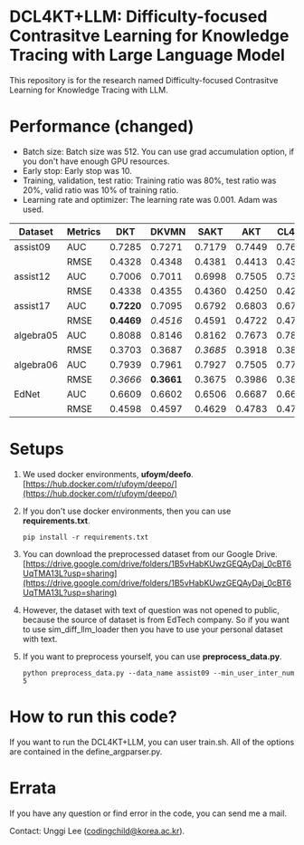 # DCL4KT+LLM: Difficulty-focused Contrasitve Learning for Knowledge Tracing with Large Language Model

This repository is for the research named Difficulty-focused Contrasitve Learning for Knowledge Tracing with LLM.  


# Performance (changed)

- Batch size: Batch size was 512. You can use grad accumulation option, if you don't have enough GPU resources.
- Early stop: Early stop was 10.
- Training, validation, test ratio: Training ratio was 80%, test ratio was 20%, valid ratio was 10% of training ratio.
- Learning rate and optimizer: The learning rate was 0.001. Adam was used.


|Dataset | Metrics | DKT | DKVMN | SAKT | AKT | CL4KT | **MCB** | DCL4KT+LLM
| ---- | ---- | ---- | ---- | ---- | ---- | ---- | ---- | ----
|assist09 | AUC | 0.7285 | 0.7271 | 0.7179 | 0.7449 | 0.7600 | **0.8059** | 0000
| | RMSE | 0.4328 | 0.4348 | 0.4381 | 0.4413 | 0.4337 | _0.4063_  | 0000
|assist12 | AUC | 0.7006 | 0.7011 | 0.6998 | 0.7505 | 0.7314 | **0.8130**  | 0000
| | RMSE | 0.4338 | 0.4355 | 0.4360 | 0.4250 | 0.4284 |  **0.3935**  | 0000
|assist17 | AUC | **0.7220** | 0.7095 | 0.6792 | 0.6803 | 0.6738 | _0.7141_  | 0000
| | RMSE | **0.4469** | _0.4516_ | 0.4591 | 0.4722 | 0.4713 | 0.4630  | 0000
|algebra05 | AUC | 0.8088 | 0.8146 | 0.8162 | 0.7673 | 0.7871 | **0.8201**  | 0000
| | RMSE | 0.3703 | 0.3687 | _0.3685_ | 0.3918 | 0.3824 | **0.3584**  | 0000
|algebra06 | AUC | 0.7939 | 0.7961 | 0.7927 | 0.7505 | 0.7789 |  **0.8064**  | 0000
| | RMSE | _0.3666_ | **0.3661** | 0.3675 | 0.3986 | 0.3863 | 0.3672  | 0000
|EdNet | AUC | 0.6609 | 0.6602 | 0.6506 | 0.6687 | 0.6651 | **0.7336**  | 0000
| | RMSE | 0.4598 | 0.4597 | 0.4629 | 0.4783 | 0.4750 | **0.4516**  | 0000


# Setups

1. We used docker environments, **ufoym/deefo**.  
   [https://hub.docker.com/r/ufoym/deepo/](https://hub.docker.com/r/ufoym/deepo/)
2. If you don't use docker environments, then you can use **requirements.txt**.

   ```
   pip install -r requirements.txt
   ```
3. You can download the preprocessed dataset from our Google Drive.
   [https://drive.google.com/drive/folders/1B5vHabKUwzGEQAyDaj_0cBT6UqTMA13L?usp=sharing](https://drive.google.com/drive/folders/1B5vHabKUwzGEQAyDaj_0cBT6UqTMA13L?usp=sharing)

4. However, the dataset with text of question was not opened to public, because the source of dataset is from EdTech company. So if you want to use sim_diff_llm_loader then you have to use your personal dataset with text.

5. If you want to preprocess yourself, you can use **preprocess_data.py**.

   ```
   python preprocess_data.py --data_name assist09 --min_user_inter_num 5
   ```

# How to run this code?

If you want to run the DCL4KT+LLM, you can user train.sh. All of the options are contained in the define_argparser.py.


# Errata

If you have any question or find error in the code, you can send me a mail.

Contact: Unggi Lee ([codingchild@korea.ac.kr](mailto:codingchild@korea.ac.kr)).
